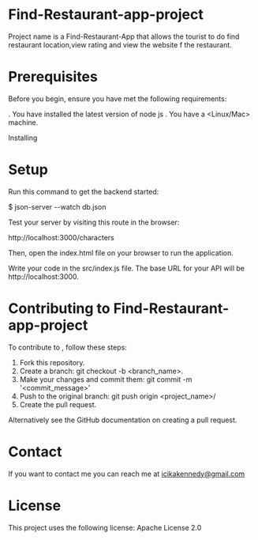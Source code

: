 # Find-Restaurant-app-project

Project name is a Find-Restaurant-App that allows the tourist to do find restaurant location,view rating and view the website f the restaurant.

# Prerequisites

Before you begin, ensure you have met the following requirements:

. You have installed the latest version of node js
. You have a <Linux/Mac> machine.

Installing <Find-Restaurant-app-project>

# Setup
Run this command to get the backend started:

$ json-server --watch db.json

Test your server by visiting this route in the browser:

  http://localhost:3000/characters


Then, open the index.html file on your browser to run the application.

Write your code in the src/index.js file. The base URL for your API will be http://localhost:3000.

# Contributing to Find-Restaurant-app-project

To contribute to <Find-Restaurant-app-project>, follow these steps:

1. Fork this repository.
2. Create a branch: git checkout -b <branch_name>.
3. Make your changes and commit them: git commit -m '<commit_message>'
4. Push to the original branch: git push origin <project_name>/<location>
5. Create the pull request.


Alternatively see the GitHub documentation on creating a pull request.

# Contact
If you want to contact me you can reach me at icikakennedy@gmail.com

# License
This project uses the following license: Apache License 2.0
